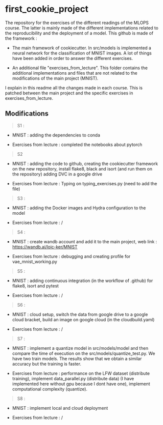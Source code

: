 first_cookie_project
==============================

The repository for the exercises of the different readings of the MLOPS course. The latter is mainly made of the different implementations related to the reproducibility and the deployment of a model. This github is made of the framework :

- The main framework of cookiecutter. In src/models is implemented a neural network for the classification of MNIST images. A lot of things have been added in order to answer the different exercises. 

- An additional file "exercises_from_lecture". This folder contains the additional implementations and files that are not related to the modifications of the main project (MNIST).

I explain in this readme all the changes made in each course. This is patched between the main project and the specific exercises in exercises_from_lecture.

Modifications
------------

> S1 :

- MNIST : adding the dependencies to conda 

- Exercises from lecture : completed the notebooks about pytorch

> S2

- MNIST : adding the code to github, creating the cookiecutter framework on the new repository, install flake8, black and isort (and run them on the repository) adding DVC in a google drive

- Exercises from lecture : Typing on typing_exercises.py (need to add the file)

> S3 :

- MNIST : adding the Docker images and Hydra configuration to the model

- Exercises from lecture : /

> S4 :

- MNIST : create wandb account and add it to the main project, web link : https://wandb.ai/loic-ker/MNIST

- Exercises from lecture : debugging and creating profile for vae_mnist_working.py

> S5 :

- MNIST : adding continuous integration (in the workflow of .github) for flake8, isort and pytest

- Exercises from lecture : /

> S6 :

- MNIST : cloud setup, switch the data from google drive to a google cloud bracket, build an image on google cloud (in the cloudbuild.yaml)

- Exercises from lecture : /

> S7 :

- MNIST : implement a quantize model in src/models/model and then compare the time of execution on the src/models/quantize_test.py. We have two train models. The results show that we obtain a similar accuracy but the training is faster.

- Exercises from lecture : performance on the LFW dataset (distribute training), implement data_parallel.py (distribute data) (I have implemented here without gpu because I dont have one), implement computational complexity (quantize).

> S8 :

- MNIST : implement local and cloud deployment

- Exercises from lecture : /

